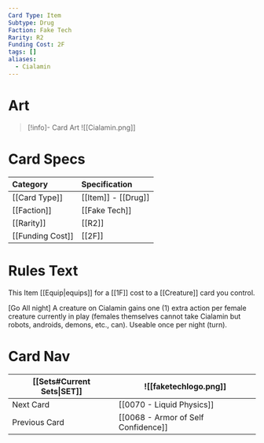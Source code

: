 ```yaml
---
Card Type: Item
Subtype: Drug
Faction: Fake Tech
Rarity: R2
Funding Cost: 2F
tags: []
aliases:
  - Cialamin
---
```

# Art

> [!info]- Card Art
> ![[Cialamin.png]]

# Card Specs

| Category | Specification| 
| :--- | :--- |
| [[Card Type]] | [[Item]] - [[Drug]] |  
| [[Faction]] | [[Fake Tech]] |  
| [[Rarity]] | [[R2]] |  
| [[Funding Cost]] | [[2F]] |  

# Rules Text  

This Item [[Equip|equips]] for a [[1F]] cost to a [[Creature]] card you control.  

[Go All night] A creature on Cialamin gains one (1) extra action per female creature currently in play (females themselves cannot take Cialamin but robots, androids, demons, etc., can). Useable once per night (turn).  

# Card Nav

| [[Sets#Current Sets\|SET]]           | ![[faketechlogo.png]]          |
| ------------- | ------------------------------ |
| Next Card     | [[0070 - Liquid Physics]] |
| Previous Card | [[0068 - Armor of Self Confidence]]         |



